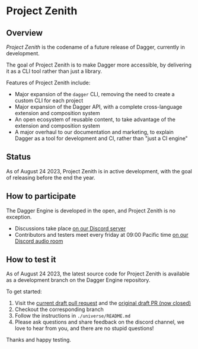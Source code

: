 # Project Zenith

## Overview

*Project Zenith* is the codename of a future release of Dagger, currently in development.

The goal of Project Zenith is to make Dagger more accessible, by delivering it as a CLI tool rather than just a library.

Features of Project Zenith include:

* Major expansion of the `dagger` CLI, removing the need to create a custom CLI for each project
* Major expansion of the Dagger API, with a complete cross-language extension and composition system
* An open ecosystem of reusable content, to take advantage of the extension and composition system
* A major overhaul to our documentation and marketing, to explain Dagger as a tool for development and CI, rather than "just a CI engine"

## Status

As of August 24 2023, Project Zenith is in active development, with the goal of releasing before the end the year.

## How to participate

The Dagger Engine is developed in the open, and Project Zenith is no exception.

* Discussions take place [on our Discord server](https://discord.com/channels/707636530424053791/1120503349599543376)
* Contributors and testers meet every friday at 09:00 Pacific time [on our Discord audio room](https://discord.com/channels/707636530424053791/911305510882513037)


## How to test it

As of August 24 2023, the latest source code for Project Zenith is available as a development branch on the Dagger Engine repository.

To get started:

1. Visit the [current draft pull request](https://github.com/dagger/dagger/pull/5757) and the [original draft PR (now closed)](https://github.com/dagger/dagger/pull/5443)
2. Checkout the corresponding branch
3. Follow the instructions in `./universe/README.md`
4. Please ask questions and share feedback on the discord channel, we love to hear from you, and there are no stupid questions!

Thanks and happy testing.
